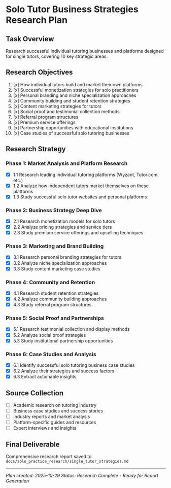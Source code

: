 # Solo Tutor Business Strategies Research Plan

## Task Overview
Research successful individual tutoring businesses and platforms designed for single tutors, covering 10 key strategic areas.

## Research Objectives
1. [x] How individual tutors build and market their own platforms
2. [x] Successful monetization strategies for solo practitioners
3. [x] Personal branding and niche specialization approaches
4. [x] Community building and student retention strategies
5. [x] Content marketing strategies for tutors
6. [x] Social proof and testimonial collection methods
7. [x] Referral program structures
8. [x] Premium service offerings
9. [x] Partnership opportunities with educational institutions
10. [x] Case studies of successful solo tutoring businesses

## Research Strategy

### Phase 1: Market Analysis and Platform Research
- [x] 1.1 Research leading individual tutoring platforms (Wyzant, Tutor.com, etc.)
- [x] 1.2 Analyze how independent tutors market themselves on these platforms
- [x] 1.3 Study successful solo tutor websites and personal platforms

### Phase 2: Business Strategy Deep Dive
- [x] 2.1 Research monetization models for solo tutors
- [x] 2.2 Analyze pricing strategies and service tiers
- [x] 2.3 Study premium service offerings and upselling techniques

### Phase 3: Marketing and Brand Building
- [x] 3.1 Research personal branding strategies for tutors
- [x] 3.2 Analyze niche specialization approaches
- [x] 3.3 Study content marketing case studies

### Phase 4: Community and Retention
- [x] 4.1 Research student retention strategies
- [x] 4.2 Analyze community building approaches
- [x] 4.3 Study referral program structures

### Phase 5: Social Proof and Partnerships
- [x] 5.1 Research testimonial collection and display methods
- [x] 5.2 Analyze social proof strategies
- [x] 5.3 Study institutional partnership opportunities

### Phase 6: Case Studies and Analysis
- [x] 6.1 Identify successful solo tutoring business case studies
- [x] 6.2 Analyze their strategies and success factors
- [x] 6.3 Extract actionable insights

## Source Collection
- [ ] Academic research on tutoring industry
- [ ] Business case studies and success stories
- [ ] Industry reports and market analysis
- [ ] Platform-specific guides and resources
- [ ] Expert interviews and insights

## Final Deliverable
Comprehensive research report saved to `docs/solo_practice_research/single_tutor_strategies.md`

---
*Plan created: 2025-10-29*
*Status: Research Complete - Ready for Report Generation*